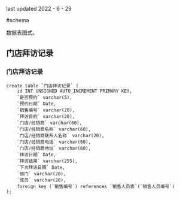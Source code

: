 last updated 2022 - 6 - 29

#schema

数据表图式。

## 门店拜访记录

### 门店拜访记录

    create table `门店拜访记录` (
        id INT UNSIGNED AUTO_INCREMENT PRIMARY KEY,
        `是否预约` varchar(5),
        `预约日期` Date,
        `销售编号` varchar(20),
        `拜访目的` varchar(20),
        `门店/经销商` varchar(60),
        `门店/经销商名称` varchar(60),
        `门店/经销商联系人名称` varchar(20),
        `门店/经销商电话` varchar(60),
        `门店/经销商地址` varchar(60),
        `拜访日期` Date,
        `拜访结果` varchar(255),
        `下次拜访日期` Date,
        `部门` varchar(20),
        `成员` varchar(20),
        foreign key (`销售编号`) references `销售人员表`(`销售人员编号`)
    );